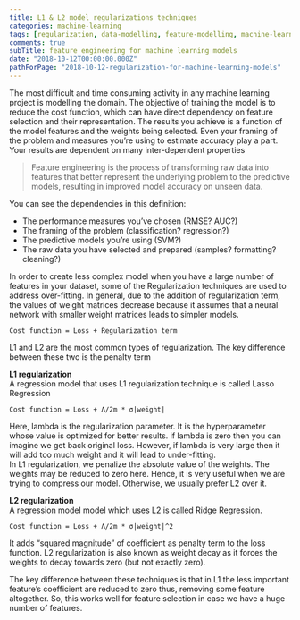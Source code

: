 ```yaml
---
title: L1 & L2 model regularizations techniques
categories: machine-learning
tags: [regularization, data-modelling, feature-modelling, machine-learning]
comments: true
subTitle: feature engineering for machine learning models
date: "2018-10-12T00:00:00.000Z"
pathForPage: "2018-10-12-regularization-for-machine-learning-models"
---
```


The most difficult and time consuming activity in any machine learning project is modelling the domain. The objective of training the model is to reduce the cost function, which can have direct dependency on feature selection and their representation. The results you achieve is a function of the model features and the weights being selected. Even your framing of the problem and measures you’re using to estimate accuracy play a part. Your results are dependent on many inter-dependent properties

> Feature engineering is the process of transforming raw data into features that better represent the underlying problem to the predictive models, resulting in improved model accuracy on unseen data.

You can see the dependencies in this definition:

- The performance measures you’ve chosen (RMSE? AUC?)
- The framing of the problem (classification? regression?)
- The predictive models you’re using (SVM?)
- The raw data you have selected and prepared (samples? formatting? cleaning?)

In order to create less complex model when you have a large number of features in your dataset, some of the Regularization techniques are used to address over-fitting. In general, due to the addition of regularization term, the values of weight matrices decrease because it assumes that a neural network with smaller weight matrices leads to simpler models.

`Cost function = Loss + Regularization term`

L1 and L2 are the most common types of regularization. The key difference between these two is the penalty term

**L1 regularization**  
A regression model that uses L1 regularization technique is called Lasso Regression

`Cost function = Loss + Λ/2m * σ|weight|`

Here, lambda is the regularization parameter. It is the hyperparameter whose value is optimized for better results. if lambda is zero then you can imagine we get back original loss. However, if lambda is very large then it will add too much weight and it will lead to under-fitting.  
In L1 regularization, we penalize the absolute value of the weights. The weights may be reduced to zero here. Hence, it is very useful when we are trying to compress our model. Otherwise, we usually prefer L2 over it.

**L2 regularization**  
A regression model model which uses L2 is called Ridge Regression.

`Cost function = Loss + Λ/2m * σ|weight|^2`

It adds “squared magnitude” of coefficient as penalty term to the loss function. L2 regularization is also known as weight decay as it forces the weights to decay towards zero (but not exactly zero).

The key difference between these techniques is that in L1 the less important feature’s coefficient are reduced to zero thus, removing some feature altogether. So, this works well for feature selection in case we have a huge number of features.
